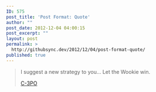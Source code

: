 ```yaml
---
ID: 575
post_title: 'Post Format: Quote'
author: ""
post_date: 2012-12-04 04:00:15
post_excerpt: ""
layout: post
permalink: >
  http://githubsync.dev/2012/12/04/post-format-quote/
published: true
---
```

<blockquote>I suggest a new strategy to you... Let the Wookie win.

<a title="Let The Wookie Win" href="http://www.youtube.com/watch?feature=player_detailpage&amp;v=mO6M4ngKRp0#t=30s" target="_blank">C-3PO</a></blockquote>